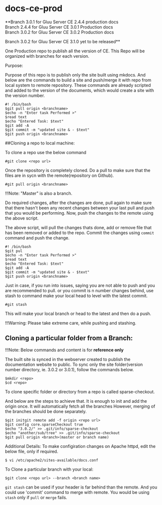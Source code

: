 # docs-ce-prod

**Branch 3.0.1 for Gluu Server CE 2.4.4 production docs   
  Branch 2.4.4 for Gluu Server CE 3.0.1 Production docs    
  Branch 3.0.2 for Gluu Server CE 3.0.2 Production docs
  
  Branch 3.0.2 for Gluu Server CE 3.1.0 yet to be released**    
  
One Production repo to publish all the version of CE. This Repo will be organized with branches for each version.

Purpose:

Purpose of this repo is to publish only the site built using mkdocs. And below are the commands to build a site and push/merge it with repo from local system to remote repository. These commands are already scripted and added to the version of the documents, which would create a site with the version number.


```
#! /bin/bash
$git pull origin <branchname>
$echo -n "Enter task Performed >"
$read text
$echo "Entered Task: $text"
$git add -A
$git commit -m "updated site & - $text"
$git push origin <branchname>
```

##Cloning a repo to local machine:

To clone a repo use the below command

`#git clone <repo url>`

Once the repository is completely cloned. Do a pull to make sure that the files are in sycn with the remote(repository on Github).

`#git pull origin <branchname>`

!!!Note: 
   "Master" is also a branch.

Do required changes, after the changes are done, pull again to make sure that there hasn't been any recent changes between your last pull and push that you would be performing.
Now, push the changes to the remote using the above script.

The above script, will pull the changes thats done, add or remove file that has been removed or added to the repo. Commit the changes using `commit` command and push the change.

```
#! /bin/bash
$git pul
$echo -n "Enter task Performed >"
$read text
$echo "Entered Task: $text"
$git add -A
$git commit -m "updated site & - $text"
$git push origin <branchname>
```

Just in case, if you run into issues, saying you are not able to push and you are recommended to pull. or you commit is n number changes behind, use stash to command make your local head to level with the latest commit.

`#git stash`

This will make your local branch or head to the latest and then do a push.

!!!Warning: 
	Please take extreme care, while pushing and stashing.



## Cloning a particular folder from a Branch:

!!!Note:
	Below commands and content is for **reference only**
	
The built site is synced in the webserver created to publish the documentation website to public. To sync only the site folder(version number directory, ie. 3.0.2 or 3.0.1), follow the commands below.

 ```
 $mkdir <repo>
 $cd <repo>
 ```
 To clone specific folder or directory from a repo is called sparse-checkout.
 
 And below are the steps to achieve that. It is enough to init and add the origin once. It will automatically fetch all the branches
 However, merging of the branches should be done separately.
 
```
$git initgit remote add -f origin <repo url>
$git config core.sparseCheckout true
$echo "3.0.2/" >> .git/info/sparse-checkout
$echo "another/sub/tree" >> .git/info/sparse-checkout
$git pull origin <branch>(master or branch name)
```

Additional Details:
To make configiration changes on Apache httpd, edit the below file, only if required.

```
$ vi /etc/apache2/sites-available/docs.conf

```
To Clone a particular branch with your local:

```
$git clone <repo url> --branch <branch name>
```
`git stash` can be used if your header is far behind than the remote.
And you could use 'commit' command to merge with remote.
You would be using `stash` only if `pull` or `merge` fails.
